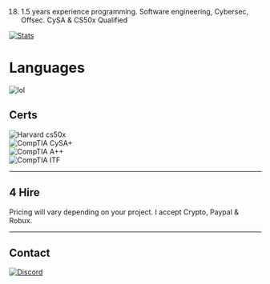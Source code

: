 18. 1.5 years experience programming. Software engineering, Cybersec, Offsec. CySA & CS50x Qualified

[![Stats](https://github-readme-stats.vercel.app/api?username=dutchpsycho&show_icons=false&count_private=true&theme=dark)]()

# Languages

![lol](https://go-skill-icons.vercel.app/api/icons?titles=true&i=asm,cpp,rust,python,js,luau)

## Certs

![Harvard cs50x](https://custom-icon-badges.herokuapp.com/badge/Harvard-CS50x-orange?style=for-the-badge&logo=book&logoColor=white)  
![CompTIA CySA+](https://custom-icon-badges.herokuapp.com/badge/CompTIA-CySA%2B-blue?style=for-the-badge&logo=shield&logoColor=white)  
![CompTIA A++](https://custom-icon-badges.herokuapp.com/badge/CompTIA-A%2B%2B-darkblue?style=for-the-badge&logo=cpu&logoColor=white)  
![CompTIA ITF](https://custom-icon-badges.herokuapp.com/badge/CompTIA-ITF%2B-brightgreen?style=for-the-badge&logo=code&logoColor=white)  

---

## 4 Hire

Pricing will vary depending on your project. I accept Crypto, Paypal & Robux.

---

## Contact

[![Discord](https://custom-icon-badges.herokuapp.com/badge/Discord-Swedish.Psycho-7289DA?style=for-the-badge&logo=discord&logoColor=white)](https://discordapp.com/users/Swedish.Psycho)  
